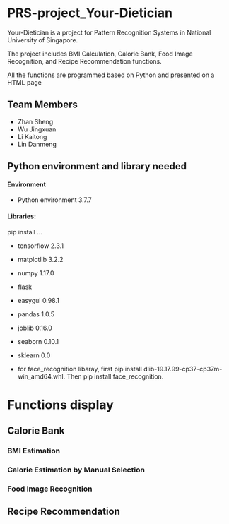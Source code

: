 # PRS-project_Your-Dietician

Your-Dietician is a project for Pattern Recognition Systems in National University of Singapore.

The project includes BMI Calculation, Calorie Bank, Food Image Recognition, and Recipe Recommendation functions.

All the functions are programmed based on Python and presented on a HTML page


## Team Members

* Zhan Sheng 
* Wu Jingxuan 
* Li Kaitong 
* Lin Danmeng


## Python environment and library needed

#### Environment

* Python environment        3.7.7


#### Libraries:

pip install ...
* tensorflow                         2.3.1
* matplotlib                         3.2.2
* numpy                              1.17.0
* flask
* easygui                            0.98.1
* pandas                             1.0.5
* joblib                             0.16.0
* seaborn                            0.10.1
* sklearn                            0.0

* for face_recognition libaray, first pip install dlib-19.17.99-cp37-cp37m-win_amd64.whl. Then pip install face_recognition.


# Functions display


## Calorie Bank

### BMI Estimation

### Calorie Estimation by Manual Selection

### Food Image Recognition

## Recipe Recommendation
